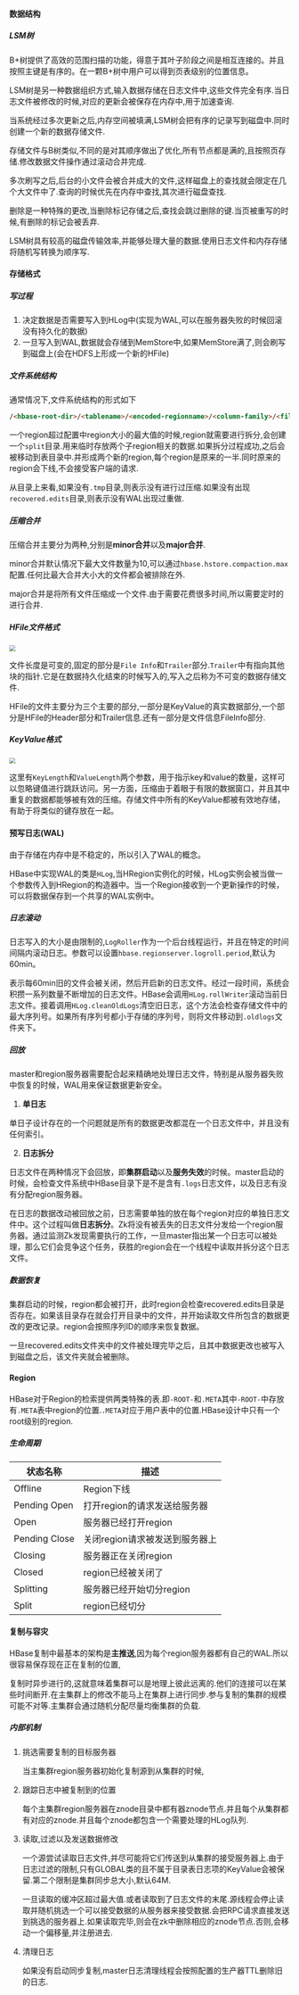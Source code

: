 #### 数据结构

##### LSM树

B+树提供了高效的范围扫描的功能，得意于其叶子阶段之间是相互连接的。并且按照主键是有序的。在一颗B+树中用户可以得到页表级别的位置信息。

LSM树是另一种数据组织方式,输入数据存储在日志文件中,这些文件完全有序.当日志文件被修改的时候,对应的更新会被保存在内存中,用于加速查询.

当系统经过多次更新之后,内存空间被填满,LSM树会把有序的记录写到磁盘中.同时创建一个新的数据存储文件.

存储文件与B树类似,不同的是对其顺序做出了优化,所有节点都是满的,且按照页存储.修改数据文件操作通过滚动合并完成.

多次刷写之后,后台的小文件会被合并成大的文件,这样磁盘上的查找就会限定在几个大文件中了.查询的时候优先在内存中查找,其次进行磁盘查找.

删除是一种特殊的更改,当删除标记存储之后,查找会跳过删除的键.当页被重写的时候,有删除的标记会被丢弃.

LSM树具有较高的磁盘传输效率,并能够处理大量的数据.使用日志文件和内存存储将随机写转换为顺序写.

#### 存储格式

##### 写过程

1. 决定数据是否需要写入到HLog中(实现为WAL,可以在服务器失败的时候回滚没有持久化的数据)
2. 一旦写入到WAL,数据就会存储到MemStore中,如果MemStore满了,则会刷写到磁盘上(会在HDFS上形成一个新的HFile)

##### 文件系统结构

通常情况下,文件系统结构的形式如下

```markdown
/<hbase-root-dir>/<tablename>/<encoded-regionname>/<column-family>/<filename>
```

一个region超过配置中region大小的最大值的时候,region就需要进行拆分,会创建一个`split`目录.用来临时存放两个子region相关的数据.如果拆分过程成功,之后会被移动到表目录中.并形成两个新的region,每个region是原来的一半.同时原来的region会下线,不会接受客户端的请求.

从目录上来看,如果没有`.tmp`目录,则表示没有进行过压缩.如果没有出现`recovered.edits`目录,则表示没有WAL出现过重做.

##### 压缩合并

压缩合并主要分为两种,分别是**minor合并**以及**major合并**.

minor合并默认情况下最大文件数量为10,可以通过`hbase.hstore.compaction.max`配置.任何比最大合并大小大的文件都会被排除在外.

major合并是将所有文件压缩成一个文件.由于需要花费很多时间,所以需要定时的进行合并.

##### HFile文件格式

<img src="E:\截图文件\HFile文件格式.png" style="zoom:67%;" />

文件长度是可变的,固定的部分是`File Info`和`Trailer`部分.`Trailer`中有指向其他块的指针.它是在数据持久化结束的时候写入的,写入之后称为不可变的数据存储文件.

HFile的文件主要分为三个主要的部分,一部分是KeyValue的真实数据部分,一个部分是HFile的Header部分和Trailer信息.还有一部分是文件信息FileInfo部分.

##### KeyValue格式

<img src="E:\截图文件\KeyValue结构.png" style="zoom:67%;" />



这里有`KeyLength`和`ValueLength`两个参数，用于指示key和value的数量，这样可以忽略键值进行跳跃访问。另一方面，压缩由于着眼于有限的数据窗口，并且其中重复的数据都能够被有效的压缩。存储文件中所有的KeyValue都被有效地存储，有助于将类似的键存放在一起。

#### 预写日志(WAL)

由于存储在内存中是不稳定的，所以引入了WAL的概念。

HBase中实现WAL的类是`HLog`,当HRegion实例化的时候，HLog实例会被当做一个参数传入到HRegion的构造器中。当一个Region接收到一个更新操作的时候，可以将数据保存到一个共享的WAL实例中。

##### 日志滚动

日志写入的大小是由限制的,`LogRoller`作为一个后台线程运行，并且在特定的时间间隔内滚动日志。参数可以设置`hbase.regionserver.logroll.period`,默认为60min。

表示每60min旧的文件会被关闭，然后开启新的日志文件。经过一段时间，系统会积攒一系列数量不断增加的日志文件。HBase会调用`HLog.rollWriter`滚动当前日志文件。接着调用`HLog.cleanOldLogs`清空旧日志，这个方法会检查存储文件中的最大序列号。如果所有序列号都小于存储的序列号，则将文件移动到`.oldlogs`文件夹下。

##### 回放

master和region服务器需要配合起来精确地处理日志文件，特别是从服务器失败中恢复的时候，WAL用来保证数据更新安全。

1. **单日志**

单日子设计存在的一个问题就是所有的数据更改都混在一个日志文件中，并且没有任何索引。

2. **日志拆分**

日志文件在两种情况下会回放，即**集群启动**以及**服务失效**的时候。master启动的时候，会检查文件系统中HBase目录下是不是含有`.logs`日志文件，以及日志有没有分配region服务器。

在日志的数据改动被回放之前，日志需要单独的放在每个region对应的单独日志文件中。这个过程叫做**日志拆分**。Zk将没有被丢失的日志文件分发给一个region服务器。通过监测Zk发现需要执行的工作，一旦master指出某一个日志可以被处理，那么它们会竞争这个任务，获胜的region会在一个线程中读取并拆分这个日志文件。

##### 数据恢复

集群启动的时候，region都会被打开，此时region会检查recovered.edits目录是否存在。如果该目录存在就会打开目录中的文件，并开始读取文件所包含的数据更改的更改记录。region会按照序列ID的顺序来恢复数据。

一旦recovered.edits文件夹中的文件被处理完毕之后，且其中数据更改也被写入到磁盘之后，该文件夹就会被删除。

#### Region

HBase对于Region的检索提供两类特殊的表.即`-ROOT-`和`.META`其中`-ROOT-`中存放有`.META`表中region的位置.`.META`对应于用户表中的位置.HBase设计中只有一个root级别的region.

##### 生命周期

| 状态名称      | 描述                           |
| ------------- | ------------------------------ |
| Offline       | Region下线                     |
| Pending Open  | 打开region的请求发送给服务器   |
| Open          | 服务器已经打开region           |
| Pending Close | 关闭region请求被发送到服务器上 |
| Closing       | 服务器正在关闭region           |
| Closed        | region已经被关闭了             |
| Splitting     | 服务器已经开始切分region       |
| Split         | region已经切分                 |

#### 复制与容灾

HBase复制中最基本的架构是**主推送**,因为每个region服务器都有自己的WAL.所以很容易保存现在正在复制的位置,

复制时异步进行的,这就意味着集群可以是地理上彼此远离的.他们的连接可以在某些时间断开.在主集群上的修改不能马上在集群上进行同步.参与复制的集群的规模可能不对等.主集群会通过随机分配尽量均衡集群的负载.

##### 内部机制

1. 挑选需要复制的目标服务器

   当主集群region服务器初始化复制源到从集群的时候,

2. 跟踪日志中被复制到的位置

   每个主集群region服务器在znode目录中都有器znode节点.并且每个从集群都有对应的znode.并且每个znode都包含一个需要处理的HLog队列.

3. 读取,过滤以及发送数据修改

   一个源尝试读取日志文件,并尽可能将它们传送到从集群的接受服务器上.由于日志过滤的限制,只有GLOBAL类的且不属于目录表日志项的KeyValue会被保留.第二个限制是集群同步总大小,默认64M.

   一旦读取的缓冲区超过最大值.或者读取到了日志文件的末尾.源线程会停止读取并随机挑选一个可以接受数据的从服务器来接受数据.会把RPC请求直接发送到挑选的服务器上.如果读取完毕,则会在zk中删除相应的znode节点.否则,会移动一个偏移量,并注册进去.

4. 清理日志

   如果没有启动同步复制,master日志清理线程会按照配置的生产器TTL删除旧的日志.